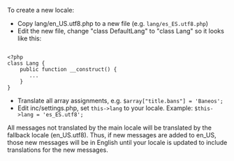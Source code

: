 To create a new locale:
- Copy lang/en_US.utf8.php to a new file (e.g. `lang/es_ES.utf8.php`)
- Edit the new file, change "class DefaultLang" to "class Lang" so it looks like this:
```

<?php
class Lang {
    public function __construct() {
       ...
    }
}

```
- Translate all array assignments, e.g. `$array["title.bans"] = 'Baneos';`
- Edit inc/settings.php, set `this->lang` to your locale. Example: `$this->lang = 'es_ES.utf8';`

All messages not translated by the main locale will be translated by the fallback locale (en_US.utf8).
Thus, if new messages are added to en_US, those new messages will be in English until your locale is updated to include translations for the new messages.

